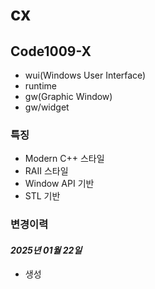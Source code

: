 # cx

## Code1009-X
- wui(Windows User Interface)
- runtime
- gw(Graphic Window)
- gw/widget





### 특징
- Modern C++ 스타일 
- RAII 스타일
- Window API 기반 
- STL 기반 




### 변경이력

#### _2025년 01월 22일_
- 생성




